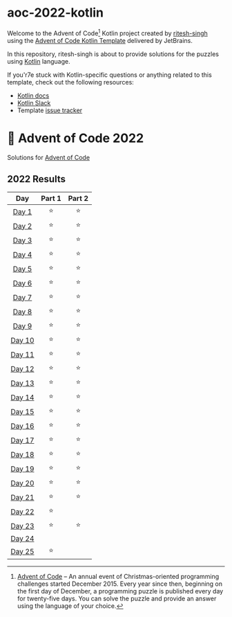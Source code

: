 # aoc-2022-kotlin

Welcome to the Advent of Code[^aoc] Kotlin project created by [ritesh-singh][github] using the [Advent of Code Kotlin Template][template] delivered by JetBrains.

In this repository, ritesh-singh is about to provide solutions for the puzzles using [Kotlin][kotlin] language.

If you'r7e stuck with Kotlin-specific questions or anything related to this template, check out the following resources:

- [Kotlin docs][docs]
- [Kotlin Slack][slack]
- Template [issue tracker][issues]


[^aoc]:
    [Advent of Code][aoc] – An annual event of Christmas-oriented programming challenges started December 2015.
    Every year since then, beginning on the first day of December, a programming puzzle is published every day for twenty-five days.
    You can solve the puzzle and provide an answer using the language of your choice.

[aoc]: https://adventofcode.com
[docs]: https://kotlinlang.org/docs/home.html
[github]: https://github.com/ritesh-singh
[issues]: https://github.com/kotlin-hands-on/advent-of-code-kotlin-template/issues
[kotlin]: https://kotlinlang.org
[slack]: https://surveys.jetbrains.com/s3/kotlin-slack-sign-up
[template]: https://github.com/kotlin-hands-on/advent-of-code-kotlin-template


# 🎄 Advent of Code 2022

Solutions for [Advent of Code](https://adventofcode.com/)

<!--- advent_readme_stars table --->
## 2022 Results

|                      Day                       | Part 1 | Part 2 |
|:----------------------------------------------:| :---: | :---: |
|  [Day 1](https://adventofcode.com/2022/day/1)  | ⭐ | ⭐ |
|  [Day 2](https://adventofcode.com/2022/day/2)  | ⭐ | ⭐ |
|  [Day 3](https://adventofcode.com/2022/day/3)  | ⭐ | ⭐ |
|  [Day 4](https://adventofcode.com/2022/day/4)  | ⭐ | ⭐ |
|  [Day 5](https://adventofcode.com/2022/day/5)  | ⭐ | ⭐ |
|  [Day 6](https://adventofcode.com/2022/day/6)  | ⭐ | ⭐ |
|  [Day 7](https://adventofcode.com/2022/day/7)  | ⭐ | ⭐ |
|  [Day 8](https://adventofcode.com/2022/day/8)  | ⭐ | ⭐ |
|  [Day 9](https://adventofcode.com/2022/day/9)  | ⭐ | ⭐ |
| [Day 10](https://adventofcode.com/2022/day/10) | ⭐ | ⭐ |
| [Day 11](https://adventofcode.com/2022/day/11) | ⭐ | ⭐ |
| [Day 12](https://adventofcode.com/2022/day/12) | ⭐ | ⭐ |
| [Day 13](https://adventofcode.com/2022/day/13) | ⭐ | ⭐ |
| [Day 14](https://adventofcode.com/2022/day/14) | ⭐ | ⭐ |
| [Day 15](https://adventofcode.com/2022/day/15) | ⭐ | ⭐ |
| [Day 16](https://adventofcode.com/2022/day/16) | ⭐ | ⭐ |
| [Day 17](https://adventofcode.com/2022/day/17) | ⭐ | ⭐ |
| [Day 18](https://adventofcode.com/2022/day/18) | ⭐ | ⭐ |
| [Day 19](https://adventofcode.com/2022/day/19) | ⭐ | ⭐ |
| [Day 20](https://adventofcode.com/2022/day/20) | ⭐ | ⭐ |
| [Day 21](https://adventofcode.com/2022/day/21) | ⭐ | ⭐ |
| [Day 22](https://adventofcode.com/2022/day/22) | ⭐ |  |
| [Day 23](https://adventofcode.com/2022/day/23) | ⭐ | ⭐ |
| [Day 24](https://adventofcode.com/2022/day/24) |  |  |
| [Day 25](https://adventofcode.com/2022/day/25) | ⭐ |  |
<!--- advent_readme_stars table --->
